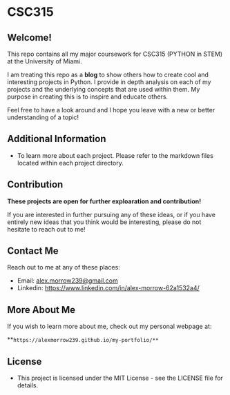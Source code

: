# CSC315

## Welcome!

This repo contains all my major coursework for CSC315 (PYTHON in STEM) at the University of Miami.

I am treating this repo as a **blog** to show others how to create cool and interesting projects in Python. I provide in depth analysis on each of my projects and the underlying concepts that are used within them. My purpose in creating this is to inspire and educate others.

Feel free to have a look around and I hope you leave with a new or better understanding of a topic!

## Additional Information

- To learn more about each project. Please refer to the markdown files located within each project directory.

## Contribution

**These projects are open for further exploaration and contribution!**

If you are interested in further pursuing any of these ideas, or if you have entirely new ideas that you think would be interesting, please do not hesitate to reach out to me!

## Contact Me

Reach out to me at any of these places:

- Email: alex.morrow239@gmail.com
- Linkedin: https://www.linkedin.com/in/alex-morrow-62a1532a4/

## More About Me

If you wish to learn more about me, check out my personal webpage at:

**```https://alexmorrow239.github.io/my-portfolio/**```

## License

- This project is licensed under the MIT License - see the LICENSE file for details.
